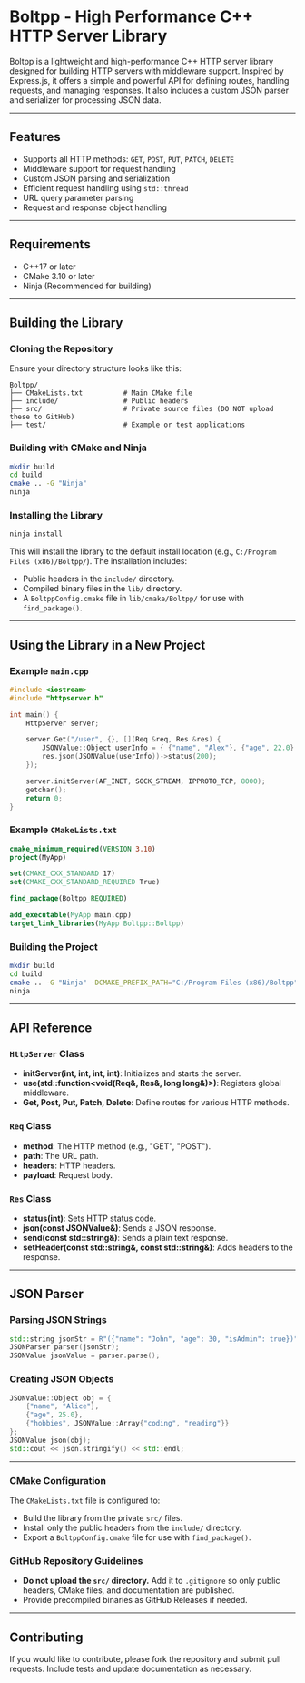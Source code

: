 # Boltpp - High Performance C++ HTTP Server Library

Boltpp is a lightweight and high-performance C++ HTTP server library designed for building HTTP servers with middleware support. Inspired by Express.js, it offers a simple and powerful API for defining routes, handling requests, and managing responses. It also includes a custom JSON parser and serializer for processing JSON data.

---

## Features

- Supports all HTTP methods: `GET`, `POST`, `PUT`, `PATCH`, `DELETE`
- Middleware support for request handling
- Custom JSON parsing and serialization
- Efficient request handling using `std::thread`
- URL query parameter parsing
- Request and response object handling

---

## Requirements

- C++17 or later
- CMake 3.10 or later
- Ninja (Recommended for building)

---

## Building the Library

### Cloning the Repository

Ensure your directory structure looks like this:

```file
Boltpp/
├── CMakeLists.txt          # Main CMake file
├── include/                # Public headers
├── src/                    # Private source files (DO NOT upload these to GitHub)
├── test/                   # Example or test applications
```

### Building with CMake and Ninja

```bash
mkdir build
cd build
cmake .. -G "Ninja"
ninja
```

### Installing the Library

```bash
ninja install
```

This will install the library to the default install location (e.g., `C:/Program Files (x86)/Boltpp/`). The installation includes:

- Public headers in the `include/` directory.
- Compiled binary files in the `lib/` directory.
- A `BoltppConfig.cmake` file in `lib/cmake/Boltpp/` for use with `find_package()`.

---

## Using the Library in a New Project

### Example `main.cpp`

```cpp
#include <iostream>
#include "httpserver.h"

int main() {
    HttpServer server;

    server.Get("/user", {}, [](Req &req, Res &res) {
        JSONValue::Object userInfo = { {"name", "Alex"}, {"age", 22.0} };
        res.json(JSONValue(userInfo))->status(200);
    });

    server.initServer(AF_INET, SOCK_STREAM, IPPROTO_TCP, 8000);
    getchar();
    return 0;
}
```

### Example `CMakeLists.txt`

```cmake
cmake_minimum_required(VERSION 3.10)
project(MyApp)

set(CMAKE_CXX_STANDARD 17)
set(CMAKE_CXX_STANDARD_REQUIRED True)

find_package(Boltpp REQUIRED)

add_executable(MyApp main.cpp)
target_link_libraries(MyApp Boltpp::Boltpp)
```

### Building the Project

```bash
mkdir build
cd build
cmake .. -G "Ninja" -DCMAKE_PREFIX_PATH="C:/Program Files (x86)/Boltpp"
ninja
```

---

## API Reference

### `HttpServer` Class

- **initServer(int, int, int, int)**: Initializes and starts the server.
- **use(std::function<void(Req&, Res&, long long&)>)**: Registers global middleware.
- **Get, Post, Put, Patch, Delete**: Define routes for various HTTP methods.

### `Req` Class

- **method**: The HTTP method (e.g., "GET", "POST").
- **path**: The URL path.
- **headers**: HTTP headers.
- **payload**: Request body.

### `Res` Class

- **status(int)**: Sets HTTP status code.
- **json(const JSONValue&)**: Sends a JSON response.
- **send(const std::string&)**: Sends a plain text response.
- **setHeader(const std::string&, const std::string&)**: Adds headers to the response.

---

## JSON Parser

### Parsing JSON Strings

```cpp
std::string jsonStr = R"({"name": "John", "age": 30, "isAdmin": true})";
JSONParser parser(jsonStr);
JSONValue jsonValue = parser.parse();
```

### Creating JSON Objects

```cpp
JSONValue::Object obj = {
    {"name", "Alice"},
    {"age", 25.0},
    {"hobbies", JSONValue::Array{"coding", "reading"}}
};
JSONValue json(obj);
std::cout << json.stringify() << std::endl;
```

---

### CMake Configuration

The `CMakeLists.txt` file is configured to:

- Build the library from the private `src/` files.
- Install only the public headers from the `include/` directory.
- Export a `BoltppConfig.cmake` file for use with `find_package()`.

### GitHub Repository Guidelines

- **Do not upload the `src/` directory.** Add it to `.gitignore` so only public headers, CMake files, and documentation are published.
- Provide precompiled binaries as GitHub Releases if needed.

---

## Contributing

If you would like to contribute, please fork the repository and submit pull requests. Include tests and update documentation as necessary.
